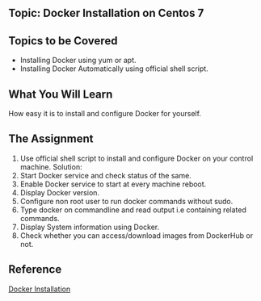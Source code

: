 ## Topic: Docker Installation on Centos 7

Topics to be Covered
-------------------------
* Installing Docker using yum or apt.
* Installing Docker Automatically using official shell script.

What You Will Learn
----------------------------
How easy it is to install and configure Docker for yourself.

The Assignment
--------------------------
1. Use official shell script to install and configure Docker on your control machine.
Solution: 
2. Start Docker service and check status of the same.
3. Enable Docker service to start at every machine reboot.
4. Display Docker version.
5. Configure non root user to run docker commands without sudo.
6. Type docker on commandline and read output i.e containing related commands.
7. Display System information using Docker.
8. Check whether you can access/download images from DockerHub or not.


Reference
----------------
[Docker Installation](https://www.digitalocean.com/community/tutorials/how-to-install-and-use-docker-on-centos-7)
